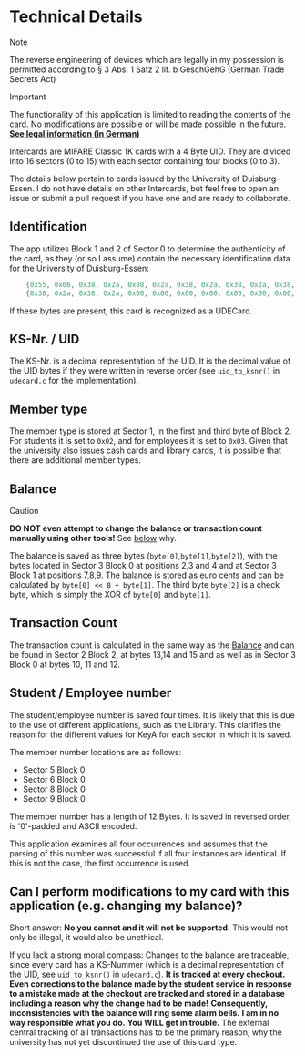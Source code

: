 # Technical Details

> [!NOTE]
> The reverse engineering of devices which are legally in my possession is permitted according to § 3 Abs. 1 Satz 2 lit. b GeschGehG (German Trade Secrets Act)

> [!IMPORTANT]
> The functionality of this application is limited to reading the contents of the card.
> No modifications are possible or will be made possible in the future.
> **[See legal information (in German)](Legal.md)**

Intercards are MIFARE Classic 1K cards with a 4 Byte UID.
They are divided into 16 sectors (0 to 15) with each sector containing four blocks (0 to 3).

The details below pertain to cards issued by the University of Duisburg-Essen.
I do not have details on other Intercards, but feel free to open an issue or submit a pull request if you have one and are ready to collaborate.

## Identification

The app utilizes Block 1 and 2 of Sector 0 to determine the authenticity of the card, as they (or so I assume) contain the necessary identification data for the University of Duisburg-Essen:

```c
    {0x55, 0x06, 0x38, 0x2a, 0x38, 0x2a, 0x38, 0x2a, 0x38, 0x2a, 0x38, 0x2a, 0x38, 0x2a, 0x38, 0x2a},
    {0x38, 0x2a, 0x38, 0x2a, 0x00, 0x00, 0x00, 0x00, 0x00, 0x00, 0x00, 0x00, 0x00, 0x00, 0x00, 0x00}
```

If these bytes are present, this card is recognized as a UDECard.

## KS-Nr. / UID

The KS-Nr. is a decimal representation of the UID.
It is the decimal value of the UID bytes if they were written in reverse order (see `uid_to_ksnr()` in `udecard.c` for the implementation).

## Member type

The member type is stored at Sector 1, in the first and third byte of Block 2.
For students it is set to `0x02`, and for employees it is set to `0x03`.
Given that the university also issues cash cards and library cards, it is possible that there are additional member types.

## Balance

> [!CAUTION]
> **DO NOT even attempt to change the balance or transaction count manually using other tools!**
> See [below](#can-i-perform-modifications-to-my-card-with-this-application-eg-changing-my-balance) why.

The balance is saved as three bytes (`byte[0]`,`byte[1]`,`byte[2]`), with the bytes located in Sector 3 Block 0 at positions 2,3 and 4 and at Sector 3 Block 1 at positions 7,8,9.
The balance is stored as euro cents and can be calculated by `byte[0] << 8 + byte[1]`.
The third byte `byte[2]` is a check byte, which is simply the XOR of `byte[0]` and `byte[1]`.

## Transaction Count

The transaction count is calculated in the same way as the [Balance](#balance) and can be found in Sector 2 Block 2, at bytes 13,14 and 15 and as well as in Sector 3 Block 0 at bytes 10, 11 and 12.

## Student / Employee number

The student/employee number is saved four times.
It is likely that this is due to the use of different applications, such as the Library.
This clarifies the reason for the different values for KeyA for each sector in which it is saved.

The member number locations are as follows:

- Sector 5 Block 0
- Sector 6 Block 0
- Sector 8 Block 0
- Sector 9 Block 0

The member number has a length of 12 Bytes.
It is saved in reversed order, is '0'-padded and ASCII encoded.

This application examines all four occurrences and assumes that the parsing of this number was successful if all four instances are identical.
If this is not the case, the first occurrence is used.

## Can I perform modifications to my card with this application (e.g. changing my balance)?

Short answer: **No you cannot and it will not be supported.**
This would not only be illegal, it would also be unethical.

If you lack a strong moral compass: Changes to the balance are traceable, since every card has a KS-Nummer (which is a decimal representation of the UID, see `uid_to_ksnr()` in `udecard.c`).
**It is tracked at every checkout.**
**Even corrections to the balance made by the student service in response to a mistake made at the checkout are tracked and stored in a database including a reason why the change had to be made!**
**Consequently, inconsistencies with the balance will ring some alarm bells.**
**I am in no way responsible what you do.**
**You WILL get in trouble.**
The external central tracking of all transactions has to be the primary reason, why the university has not yet discontinued the use of this card type.
